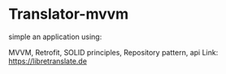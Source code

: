 # Translator-mvvm
simple an application using:

MVVM,
Retrofit,
SOLID principles,
Repository pattern,
api Link: https://libretranslate.de
